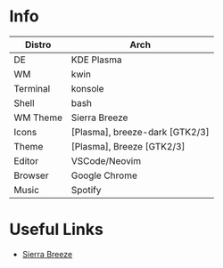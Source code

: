 # Info
| Distro   | Arch                           |
|----------|--------------------------------|
| DE       | KDE Plasma                     |
| WM       | kwin                           |
| Terminal | konsole                        |
| Shell    | bash                           |
| WM Theme | Sierra Breeze                  |
| Icons    | [Plasma], breeze-dark [GTK2/3] |
| Theme    | [Plasma], Breeze [GTK2/3]      |
| Editor   | VSCode/Neovim                  |
| Browser  | Google Chrome                  |
| Music    | Spotify                        |


# Useful Links
* [Sierra Breeze](https://aur.archlinux.org/packages/sierrabreeze-kwin-decoration-git)